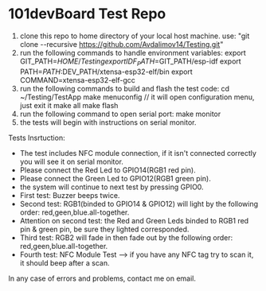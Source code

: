 # 101devBoard Test Repo

1. clone this repo to home directory of your local host machine. use: "git clone --recursive https://github.com/Avdalimov14/Testing.git"
2. run the following commands to handle environment variables:
	export GIT_PATH=$HOME/Testing
	export IDF_PATH=$GIT_PATH/esp-idf
	export PATH=$PATH:$DEV_PATH/xtensa-esp32-elf/bin
	export COMMAND=xtensa-esp32-elf-gcc
3. run the following commands to build and flash the test code:
	cd ~/Testing/TestApp
	make menuconfig   // it will open configuration menu, just exit it
	make all
	make flash
4. run the following command to open serial port: make monitor
5. the tests will begin with instructions on serial monitor.


Tests Insrtuction:
- The test includes NFC module connection, if it isn't connected correctly you will see it on serial monitor. 
- Please connect the Red Led to GPIO14(RGB1 red pin).
- Please connect the Green Led to GPIO12(RGB1 green pin).
- the system will continue to next test by pressing GPIO0.
- First test: Buzzer beeps twice.
- Second test: RGB1(binded to GPIO14 & GPIO12)  will light by the following order: red,geen,blue.all-together.
- Attention on second test: the Red and Green Leds binded to RGB1 red pin & green pin, be sure they lighted corresponded.
- Third test: RGB2 will fade in then fade out by the following order: red,geen,blue.all-together.
- Fourth test: NFC Module Test --> if you have any NFC tag try to scan it, it should beep after a scan.

In any case of errors and problems, contact me on email.

